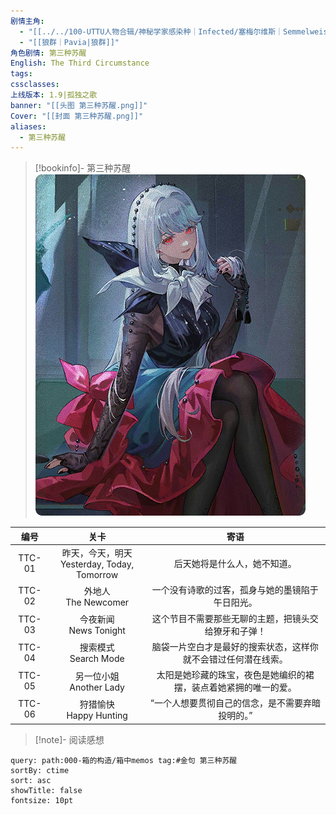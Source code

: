 ```yaml
---
剧情主角:
  - "[[../../100-UTTU人物合辑/神秘学家感染种｜Infected/塞梅尔维斯｜Semmelweis|塞梅尔维斯]]"
  - "[[狼群｜Pavia|狼群]]"
角色剧情: 第三种苏醒
English: The Third Circumstance
tags: 
cssclasses: 
上线版本: 1.9|孤独之歌
banner: "[[头图 第三种苏醒.png]]"
Cover: "[[封面 第三种苏醒.png]]"
aliases:
  - 第三种苏醒
---
```

> [!bookinfo]- 第三种苏醒
> ![封面 第三种苏醒](assets/塞梅尔维斯·第三种苏醒.assets/封面%20第三种苏醒.png)
> 
|  编号  |                      关卡                       |                             寄语                             |
| :----: | :---------------------------------------------: | :----------------------------------------------------------: |
| TTC-01 | 昨天，今天，明天<br/>Yesterday, Today, Tomorrow |                 后天她将是什么人，她不知道。                 |
| TTC-02 |             外地人<br/>The Newcomer             |       一个没有诗歌的过客，孤身与她的墨镜陷于午日阳光。       |
| TTC-03 |            今夜新闻<br/>News Tonight            |     这个节目不需要那些无聊的主题，把镜头交给獠牙和子弹！     |
| TTC-04 |            搜索模式<br/>Search Mode             | 脑袋一片空白才是最好的搜索状态，这样你就不会错过任何潜在线索。 |
| TTC-05 |           另一位小姐<br/>Another Lady           | 太阳是她珍藏的珠宝，夜色是她编织的裙摆，装点着她紧拥的唯一的爱。 |
| TTC-06 |           狩猎愉快<br/>Happy Hunting            |       “一个人想要贯彻自己的信念，是不需要弃暗投明的。”       |

> [!note]- 阅读感想

~~~~note-gallery
query: path:000-箱的构造/箱中memos tag:#金句 第三种苏醒
sortBy: ctime
sort: asc
showTitle: false
fontsize: 10pt
~~~~
